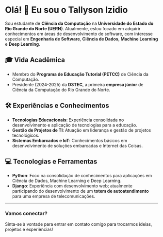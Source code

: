# Olá! 👋 Eu sou o Tallyson Izidio

Sou estudante de **Ciência da Computação** na **Universidade do Estado do Rio Grande do Norte (UERN)**. Atualmente, estou focado em adquirir conhecimentos em áreas de desenvolvimento de software, com interesse especial em **Engenharia de Software**, **Ciência de Dados**, **Machine Learning** e **Deep Learning**.

## 🎓 Vida Acadêmica
- Membro do **Programa de Educação Tutorial (PETCC)** de Ciência da Computação.
- Presidente (2024-2025) da **D3TEC**, a primeira **empresa júnior** de Ciência da Computação do Rio Grande do Norte.

## 🛠️ Experiências e Conhecimentos
- **Tecnologias Educacionais**: Experiência consolidada no desenvolvimento e aplicação de tecnologias para a educação.
- **Gestão de Projetos de TI**: Atuação em liderança e gestão de projetos tecnológicos.
- **Sistemas Embarcados e IoT**: Conhecimentos básicos em desenvolvimento de soluções embarcadas e Internet das Coisas.

## 💻 Tecnologias e Ferramentas
- **Python**: Foco na consolidação de conhecimentos para aplicações em Ciência de Dados, Machine Learning e Deep Learning.
- **Django**: Experiência com desenvolvimento web; atualmente participando do desenvolvimento de um **totem de autoatendimento** para uma empresa de telecomunicações.

---

### Vamos conectar?
Sinta-se à vontade para entrar em contato comigo para trocarmos ideias, projetos e experiências!

